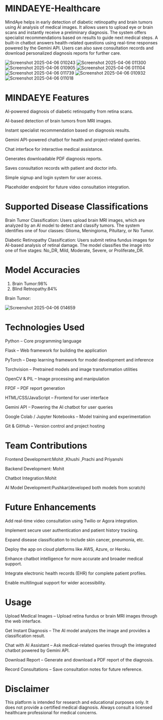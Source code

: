 # MINDAEYE-Healthcare
MindAye helps in early detection of diabetic retinopathy and brain tumors using AI analysis of medical images.
It allows users to upload eye or brain scans and instantly receive a preliminary diagnosis.
The system offers specialist recommendations based on results to guide next medical steps.
A built-in chatbot answers health-related questions using real-time responses powered by the Gemini API.
Users can also save consultation records and download personalized diagnosis reports for further care.

![Screenshot 2025-04-06 010243](https://github.com/user-attachments/assets/514b5b81-44c3-4064-9535-e46759f10b6d)
![Screenshot 2025-04-06 011300](https://github.com/user-attachments/assets/02a08920-74cb-4473-9df5-dff51c69c262)
![Screenshot 2025-04-06 010905](https://github.com/user-attachments/assets/7355d648-1cef-4391-896b-9d68977d771f)
![Screenshot 2025-04-06 011104](https://github.com/user-attachments/assets/3d71e36f-9d70-46d9-808a-3a817a800951)
![Screenshot 2025-04-06 011739](https://github.com/user-attachments/assets/5b49bd2b-c5bd-43fb-b360-9ff38208d273)
![Screenshot 2025-04-06 010932](https://github.com/user-attachments/assets/82cdbe87-ed5e-4f76-abdf-8422e53d855a)
![Screenshot 2025-04-06 011018](https://github.com/user-attachments/assets/2add493f-ab30-4c49-beb5-e2c0dc67eada)

# MINDAEYE Features
AI-powered diagnosis of diabetic retinopathy from retina scans.

AI-based detection of brain tumors from MRI images.

Instant specialist recommendation based on diagnosis results.

Gemini API-powered chatbot for health and project-related queries.

Chat interface for interactive medical assistance.

Generates downloadable PDF diagnosis reports.

Saves consultation records with patient and doctor info.

Simple signup and login system for user access.

Placeholder endpoint for future video consultation integration.

# Supported Disease Classifications

Brain Tumor Classification:
Users upload brain MRI images, which are analyzed by an AI model to detect and classify tumors.
The system identifies one of four classes: Glioma, Meningioma, Pituitary, or No Tumor.

Diabetic Retinopathy Classification:
Users submit retina fundus images for AI-based analysis of retinal damage.
The model classifies the image into one of five stages: No_DR, Mild, Moderate, Severe, or Proliferate_DR.

# Model Accuracies
1. Brain Tumor:98%
2. Blind Retnopathy:84%

Brain Tumor:

![Screenshot 2025-04-06 014659](https://github.com/user-attachments/assets/fd6b25d3-c5cd-488b-985a-b42c75b22bc4)

#  Technologies Used

Python – Core programming language

Flask – Web framework for building the application

PyTorch – Deep learning framework for model development and inference

Torchvision – Pretrained models and image transformation utilities

OpenCV & PIL – Image processing and manipulation

FPDF – PDF report generation

HTML/CSS/JavaScript – Frontend for user interface

Gemini API – Powering the AI chatbot for user queries

Google Colab / Jupyter Notebooks – Model training and experimentation

Git & GitHub – Version control and project hosting

# Team Contributions

Frontend Development:Mohit ,Khushi ,Prachi and Priyanshi

Backend Development: Mohit 

Chatbot Integration:Mohit

AI Model Development:Pushkar(developed both models from scratch) 

# Future Enhancements

Add real-time video consultation using Twilio or Agora integration.

Implement secure user authentication and patient history tracking.

Expand disease classification to include skin cancer, pneumonia, etc.

Deploy the app on cloud platforms like AWS, Azure, or Heroku.

Enhance chatbot intelligence for more accurate and broader medical support.

Integrate electronic health records (EHR) for complete patient profiles.

Enable multilingual support for wider accessibility.

# Usage

Upload Medical Images – Upload retina fundus or brain MRI images through the web interface.

Get Instant Diagnosis – The AI model analyzes the image and provides a classification result.

Chat with AI Assistant – Ask medical-related queries through the integrated chatbot powered by Gemini API.

Download Report – Generate and download a PDF report of the diagnosis.

Record Consultations – Save consultation notes for future reference.

# Disclaimer

This platform is intended for research and educational purposes only. It does not provide a certified medical diagnosis. Always consult a licensed healthcare professional for medical concerns.


